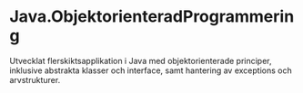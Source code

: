 # Java.ObjektorienteradProgrammering
Utvecklat flerskiktsapplikation i Java med objektorienterade principer, inklusive abstrakta klasser och interface, samt hantering av exceptions och arvstrukturer.
